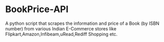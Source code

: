 # BookPrice-API
A python script that scrapes the information and price of a Book (by ISBN number) from various Indian E-Commerce stores like Flipkart,Amazon,Infibeam,uRead,Rediff Shopping etc.
